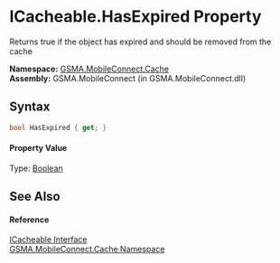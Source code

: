 ICacheable.HasExpired Property
==============================
Returns true if the object has expired and should be removed from the cache

**Namespace:** [GSMA.MobileConnect.Cache][1]  
**Assembly:** GSMA.MobileConnect (in GSMA.MobileConnect.dll)

Syntax
------

```csharp
bool HasExpired { get; }
```

#### Property Value
Type: [Boolean][2]

See Also
--------

#### Reference
[ICacheable Interface][3]  
[GSMA.MobileConnect.Cache Namespace][1]  

[1]: ../README.md
[2]: http://msdn.microsoft.com/en-us/library/a28wyd50
[3]: README.md
[4]: ../../_icons/Help.png